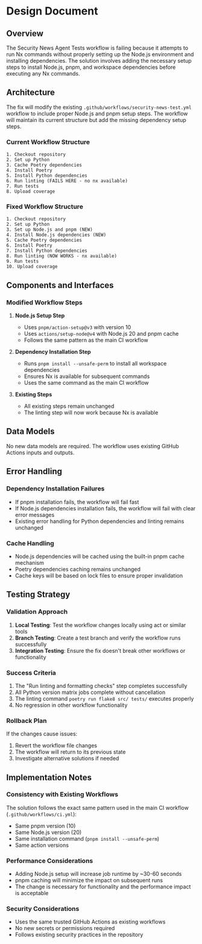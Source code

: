 # Design Document

## Overview

The Security News Agent Tests workflow is failing because it attempts to run Nx commands without properly setting up the Node.js environment and installing dependencies. The solution involves adding the necessary setup steps to install Node.js, pnpm, and workspace dependencies before executing any Nx commands.

## Architecture

The fix will modify the existing `.github/workflows/security-news-test.yml` workflow to include proper Node.js and pnpm setup steps. The workflow will maintain its current structure but add the missing dependency setup steps.

### Current Workflow Structure
```
1. Checkout repository
2. Set up Python
3. Cache Poetry dependencies  
4. Install Poetry
5. Install Python dependencies
6. Run linting (FAILS HERE - no nx available)
7. Run tests
8. Upload coverage
```

### Fixed Workflow Structure
```
1. Checkout repository
2. Set up Python
3. Set up Node.js and pnpm (NEW)
4. Install Node.js dependencies (NEW)
5. Cache Poetry dependencies
6. Install Poetry  
7. Install Python dependencies
8. Run linting (NOW WORKS - nx available)
9. Run tests
10. Upload coverage
```

## Components and Interfaces

### Modified Workflow Steps

1. **Node.js Setup Step**
   - Uses `pnpm/action-setup@v3` with version 10
   - Uses `actions/setup-node@v4` with Node.js 20 and pnpm cache
   - Follows the same pattern as the main CI workflow

2. **Dependency Installation Step**
   - Runs `pnpm install --unsafe-perm` to install all workspace dependencies
   - Ensures Nx is available for subsequent commands
   - Uses the same command as the main CI workflow

3. **Existing Steps**
   - All existing steps remain unchanged
   - The linting step will now work because Nx is available

## Data Models

No new data models are required. The workflow uses existing GitHub Actions inputs and outputs.

## Error Handling

### Dependency Installation Failures
- If pnpm installation fails, the workflow will fail fast
- If Node.js dependencies installation fails, the workflow will fail with clear error messages
- Existing error handling for Python dependencies and linting remains unchanged

### Cache Handling
- Node.js dependencies will be cached using the built-in pnpm cache mechanism
- Poetry dependencies caching remains unchanged
- Cache keys will be based on lock files to ensure proper invalidation

## Testing Strategy

### Validation Approach
1. **Local Testing**: Test the workflow changes locally using act or similar tools
2. **Branch Testing**: Create a test branch and verify the workflow runs successfully
3. **Integration Testing**: Ensure the fix doesn't break other workflows or functionality

### Success Criteria
1. The "Run linting and formatting checks" step completes successfully
2. All Python version matrix jobs complete without cancellation
3. The linting command `poetry run flake8 src/ tests/` executes properly
4. No regression in other workflow functionality

### Rollback Plan
If the changes cause issues:
1. Revert the workflow file changes
2. The workflow will return to its previous state
3. Investigate alternative solutions if needed

## Implementation Notes

### Consistency with Existing Workflows
The solution follows the exact same pattern used in the main CI workflow (`.github/workflows/ci.yml`):
- Same pnpm version (10)
- Same Node.js version (20)
- Same installation command (`pnpm install --unsafe-perm`)
- Same action versions

### Performance Considerations
- Adding Node.js setup will increase job runtime by ~30-60 seconds
- pnpm caching will minimize the impact on subsequent runs
- The change is necessary for functionality and the performance impact is acceptable

### Security Considerations
- Uses the same trusted GitHub Actions as existing workflows
- No new secrets or permissions required
- Follows existing security practices in the repository